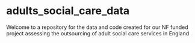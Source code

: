 # adults_social_care_data
Welcome to a repository for the data and code created for our NF funded project assessing the outsourcing of adult social care services in England
